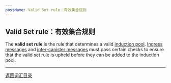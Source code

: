 ```yaml
---
postName: Valid Set rule：有效集合规则
---
```

## Valid Set rule：有效集合规则

The **valid set rule** is the rule that determines a valid [induction pool](../I/inductionpool). [Ingress messages](../I/ingressmessage) and [inter-canister messages](../I/intercanistermessage) must pass certain checks to ensure that the valid set rule is upheld before they can be added to the induction pool.

---
[返回词汇目录](../glossary)